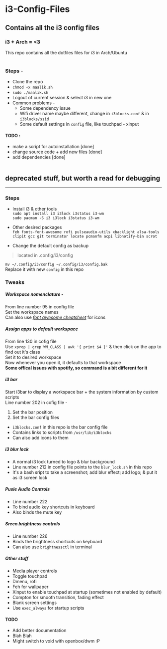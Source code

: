 # i3-Config-Files
## Contains all the i3 config files
### i3 + Arch = <3
This repo contains all the dotfiles files for i3 in Arch/Ubuntu <br><br>
### Steps -
* Clone the repo
* `chmod +x maalik.sh`
* `sudo ./maalik.sh`
* Logout of current session & select i3 in new one
* Common problems -
  * Some dependency issue
  * Wifi driver name maybe different, change in `i3blocks.conf` & in `i3blocks/ssid`
  * Some default settings in `config` file, like touchpad - xinput

#### TODO : <br>
* make a script for autoinstallation \[done]<br>
* change source code + add new files \[done]<br>
* add dependencies \[done]<br><br>



## deprecated stuff, but worth a read for debugging
------------------------------------------------------------

### Steps
* Install i3 & other tools <br>
`sudo apt install i3 i3lock i3status i3-wm` <br>
`sudo pacman -S i3 i3lock i3status i3-wm`<br>
* Other desired packages <br>
`feh fonts-font-awesome rofi pulseaudio-utils xbacklight alsa-tools clipit gcc git terminator locate pcmanfm acpi libnotify-bin scrot`

* Change the default config as backup<br>
> located in .config/i3/config <br>

`mv ~/.config/i3/config ~/.config/i3/config.bak` <br>
Replace it with new `config` in this repo <br>

### Tweaks
##### Workspace nomenclature -
From line number 95 in config file<br>
Set the workspace names <br>
Can also use *[font awesome cheatsheet](https://fontawesome.com/cheatsheet?from=io)* for icons

##### Assign apps to default workspace
From line 130 in cofig file <br>
Use `xprop | grep WM_CLASS | awk '{ print $4 }'` & then click on the app to find out it's class <br>
Set it to desired workspace <br>
Now whenever you open it, it defaults to that workspace <br>
**Some offical issues with spotify, so command is a bit different for it**

##### i3 bar
Start i3bar to display a workspace bar + the system information by custom scripts <br>
Line number 202 in cofig file -<br>
1. Set the bar position
2. Set the bar config files <br>
* `i3blocks.conf` in this repo is the bar config file
* Contains links to scripts from `/usr/lib/i3blocks`
* Can also add icons to them

##### i3 blur lock
* A normal i3 lock turned to logo & blur background
* Line number 212 in config file points to the `blur_lock.sh` in this repo
* It's a bash sript to take a screenshot; add blur effect; add logo; & put it as i3 screen lock

##### Pusle Audio Controls
* Line number 222
* To bind audio key shortcuts in keyboard
* Also binds the mute key

##### Sreen brightness controls
* Line number 226
* Binds the brightness shortcuts on keyboard
* Can also use `brightnessctl` in terminal

##### Other stuff
* Media player controls
* Toggle touchpad
* Dmenu, rofi
* Feh for wallpaper
* Xinput to enable touchpad at startup (sometimes not enabled by default)
* Compton for smooth transition, fading effect
* Blank screen settings
* Use `exec_always` for startup scripts

#### TODO
* Add better documentation
* Blah Blah
* Might switch to void with openbox/dwm :P
